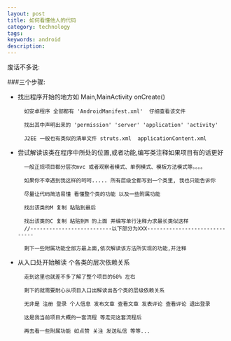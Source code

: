 ```yaml
---
layout: post
title: 如何看懂他人的代码
category: technology
tags: 
keywords: android
description: 
---
```


废话不多说:

###三个步骤:



- 找出程序开始的地方如 Main,MainActivity onCreate()

		如安卓程序 全部都有 'AndroidManifest.xml'  仔细查看该文件 
		
		找出其中声明出来的 'permission' 'server' 'application' 'activity' 
 		
		J2EE 一般也有类似的清单文件 struts.xml  applicationContent.xml 
	
		
- 尝试解读该类在程序中所处的位置,或者功能,编写类注释如果项目有的话更好
		
		一般正规项目都分层次mvc 或者观察者模式、单例模式、模板方法模式等。。。。
		
		如果你不幸遇到我这样的呵呵..... 所有层级全都写到一个类里, 我也只能告诉你 
		
		尽量让代码简洁易懂 看懂整个类的功能 以及一些附属功能
		
		找出该类的M 复制 粘贴到最后
		
		找出该类的C 复制 粘贴到M 的上面 并编写单行注释力求最长类似这样
		//--------------------------以下部分为XXX------------------------------
		
		剩下一些附属功能全部方最上面,依次解读该方法所实现的功能,并注释
		
		
		
- 从入口处开始解读 个各类的层次依赖关系
		
		走到这里也就差不多了解了整个项目的60% 左右 
		
		剩下的就需要耐心从项目入口出解读出各个类的层级依赖关系 
		
		无非是 注册 登录 个人信息 发布文章 查看文章 发表评论 查看评论 退出登录 
		
		这是我当前项目大概的一套流程 等走完这套流程后 
		
		再去看一些附属功能 如点赞 关注 发送私信 等等...
		
















